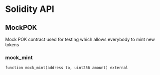 # Solidity API

## MockPOK

Mock POK contract used for testing which allows everybody to mint new tokens

### mock_mint

```solidity
function mock_mint(address to, uint256 amount) external
```

